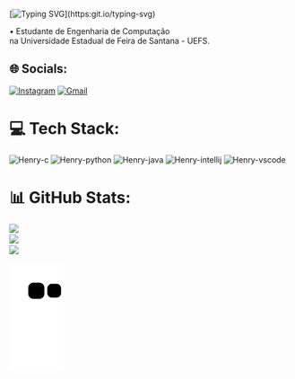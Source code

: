 
[![Typing SVG](https://readme-typing-svg.herokuapp.com/?color=9932CC&size=35&center=true&vCenter=true&width=1000&lines=Hello,+my+name+is+Gabriel+Henry;)](https:git.io/typing-svg)

• Estudante de Engenharia de Computação<br>na Universidade Estadual de Feira de Santana - UEFS.


## 🌐 Socials:
[![Instagram](https://img.shields.io/badge/Instagram-%23E4405F.svg?logo=Instagram&logoColor=white)](https://instagram.com/ghenr.y) 
[![Gmail](https://img.shields.io/badge/Gmail-%23E4405F.svg?logo=Gmail&logoColor=white)](mailto:gabrielhenrysilva10@gmail.com)

# 💻 Tech Stack:
<img aligne="center" alt="Henry-c" height="30" width="40" src="https://cdn.jsdelivr.net/gh/devicons/devicon/icons/c/c-original.svg" /> <img aligne="center" alt="Henry-python" height="30" width="40" src="https://cdn.jsdelivr.net/gh/devicons/devicon/icons/python/python-original-wordmark.svg" /> <img aligne="center" alt="Henry-java" height="30" width="40" src="https://cdn.jsdelivr.net/gh/devicons/devicon/icons/java/java-original-wordmark.svg" /> <img aligne="center" alt="Henry-intellij" height="30" width="40" src="https://cdn.jsdelivr.net/gh/devicons/devicon/icons/intellij/intellij-original.svg" /> <img aligne="center" alt="Henry-vscode" height="30" width="40" src="https://cdn.jsdelivr.net/gh/devicons/devicon/icons/visualstudio/visualstudio-plain.svg" />



# 📊 GitHub Stats:
![](https://github-readme-stats.vercel.app/api?username=GHenryssg&theme=dark&hide_border=false&include_all_commits=false&count_private=false)<br/>
![](https://github-readme-streak-stats.herokuapp.com/?user=GHenryssg&theme=dark&hide_border=false)<br/>
![](https://github-readme-stats.vercel.app/api/top-langs/?username=GHenryssg&theme=dark&hide_border=false&include_all_commits=false&count_private=false&layout=compact)

![Snake animation](https://github.com/GHenryssg/GHenryssg/blob/output/github-contribution-grid-snake.svg)

<!-- Proudly created with GPRM ( https://gprm.itsvg.in ) -->
